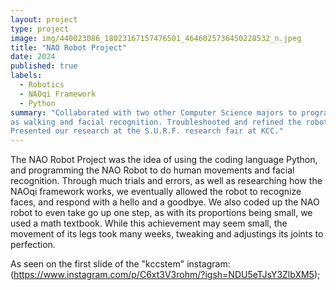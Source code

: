 ```yaml
---
layout: project
type: project
image: img/440023086_18023167157476501_4646025736450228532_n.jpeg
title: "NAO Robot Project"
date: 2024
published: true
labels:
  - Robotics
  - NAOqi Framework 
  - Python
summary: "Collaborated with two other Computer Science majors to program an NAO robot to perform human-like actions such
as walking and facial recognition. Troubleshooted and refined the robot's code during weekly meetings.
Presented our research at the S.U.R.F. research fair at KCC."
---
```


The NAO Robot Project was the idea of using the coding language Python, and programming the NAO Robot to do human movements and facial recognition.
Through much trials and errors, as well as researching how the NAOqi framework works, we eventually allowed the robot to recognize faces, and respond
with a hello and a goodbye. We also coded up the NAO robot to even take go up one step, as with its proportions being small, we used a math textbook.
While this achievement may seem small, the movement of its legs took many weeks, tweaking and adjustings its joints to perfection. 

As seen on the first slide of the "kccstem" instagram: (https://www.instagram.com/p/C6xt3V3rohm/?igsh=NDU5eTJsY3ZlbXM5);
